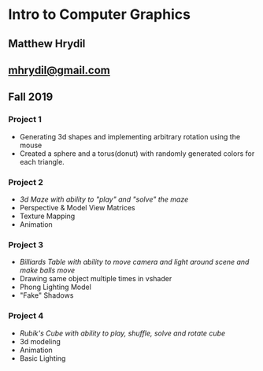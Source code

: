 # Intro to Computer Graphics
## Matthew Hrydil
## mhrydil@gmail.com
## Fall 2019

### Project 1
- Generating 3d shapes and implementing arbitrary rotation using the mouse
- Created a sphere and a torus(donut) with randomly generated colors for each triangle.

### Project 2
- *3d Maze with ability to "play" and "solve" the maze*
- Perspective & Model View Matrices
- Texture Mapping
- Animation

### Project 3
- *Billiards Table with ability to move camera and light around scene and make balls move*
- Drawing same object multiple times in vshader
- Phong Lighting Model
- "Fake" Shadows

### Project 4
- *Rubik's Cube with ability to play, shuffle, solve and rotate cube*
- 3d modeling
- Animation
- Basic Lighting

